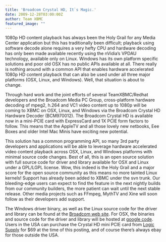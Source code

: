 ```yaml
---
title: 'Broadcom Crystal HD, It`s Magic.'
date: 2009-12-28T03:00:00Z
author: Team XBMC
featured_image: ""
---
```

1080p HD content playback has always been the Holy Grail for any Media Center application but this has traditionally been difficult; playback using software decode alone requires a very hefty CPU and hardware decoding has only been made available recently using the nVidia’s VPDAU technology, available only on Linux. Windows has its own platform specific solutions and poor old OSX has no public APIs available at all. There really is nothing around with a common API that enables hardware accelerated 1080p HD content playback that can also be used under all three major platforms (OSX, Linux, and Windows). Well, that situation is about to change.

 Through hard work and the joint efforts of several TeamXBMC/Redhat developers and the Broadcom Media PC Group, cross-platform hardware decoding of mpeg2, h.264 and VC1 video content up to 1080p will be coming to XBMC on OSX, Linux, and Windows via the Broadcom Crystal HD Hardware Decoder (BCM970012). The Broadcom Crystal HD is available now in a mini-PCIE card with ExpressCard and 1X PCIE form factors to follow. This means that the AppleTV and all those lovely new netbooks, Eee Boxes and older Intel Mac Minis have exciting new potential.

 This solution has a common programming API, so many 3rd party developers and applications will be able to leverage hardware accelerated video content playback across OSX, Linux, and Windows platforms with minimal source code changes. Best of all, this is an open source solution with full source code for driver and library available for OSX and Linux under a GPL/LGPL license. Wow, this indeed is the Holy Grail and a major score for the open source community as this means no more tainted Linux kernels! Support has already been added to XBMC under the svn trunk. Our bleeding-edge users can expect to find the feature in the next nightly builds from our community builders, the more patient can wait until the next stable release. Other media projects such as FFmpeg, MythTV and Xine will soon follow as their developers add support.

 The Windows driver binary, as well as the Linux source code for the driver and library can be found at the [Broadcom web site](https://www.broadcom.com/support/download-search/?pg=Legacy+Broadcom&amp;pn=BCM70012;BCM70015). For OSX, the binaries and source code for the driver and library will be hosted at [google code](http://crystalhd-for-osx.googlecode.com). Users in the USA can purchase the Crystal HD mini PCIE card from [Logic Supply](https://www.onlogic.com/computers/?ls=1) for $69 at the time of this posting, and of course there’s always ebay for those outside the USA.

 